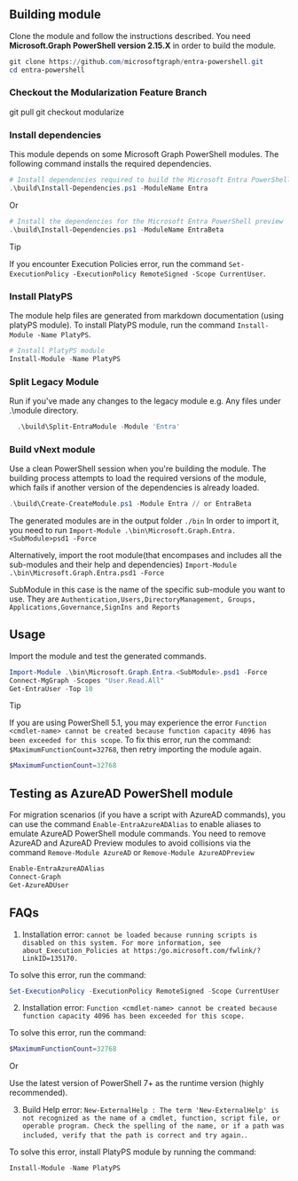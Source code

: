 ## Building module

Clone the module and follow the instructions described. You need **Microsoft.Graph PowerShell version 2.15.X** in order to build the module.

```powershell
git clone https://github.com/microsoftgraph/entra-powershell.git
cd entra-powershell

```

### Checkout the Modularization Feature Branch

git pull
git checkout modularize

### Install dependencies

This module depends on some Microsoft Graph PowerShell modules. The following command installs the required dependencies.

```powershell
# Install dependencies required to build the Microsoft Entra PowerShell General Availability (GA)
.\build\Install-Dependencies.ps1 -ModuleName Entra
```

Or

```powershell
# Install the dependencies for the Microsoft Entra PowerShell preview
.\build\Install-Dependencies.ps1 -ModuleName EntraBeta
```

> [!TIP]
> If you encounter Execution Policies error, run the command `Set-ExecutionPolicy -ExecutionPolicy RemoteSigned -Scope CurrentUser`.

### Install PlatyPS

The module help files are generated from markdown documentation (using platyPS module). To install PlatyPS module, run the command `Install-Module -Name PlatyPS`.

```powershell
# Install PlatyPS module
Install-Module -Name PlatyPS
```
### Split Legacy Module

Run if you've made any changes to the legacy module e.g. Any files under .\module directory.

```powershell
  .\build\Split-EntraModule -Module 'Entra' 

```

 
### Build vNext module
Use a clean PowerShell session when you're building the module. The building process attempts to load the required versions of the module, which fails if another version of the dependencies is already loaded. 

```powershell
.\build\Create-CreateModule.ps1 -Module Entra // or EntraBeta
```

The generated modules are in the output folder `./bin`
In order to import it, you need to run `Import-Module .\bin\Microsoft.Graph.Entra.<SubModule>psd1 -Force`

Alternatively, import the root module(that encompases and includes all the sub-modules and their help and dependencies) `Import-Module .\bin\Microsoft.Graph.Entra.psd1 -Force`

SubModule in this case is the name of the specific sub-module you want to use. They are `Authentication,Users,DirectoryManagement, Groups, Applications,Governance,SignIns and Reports`

## Usage

Import the module and test the generated commands.

```powershell
Import-Module .\bin\Microsoft.Graph.Entra.<SubModule>.psd1 -Force
Connect-MgGraph -Scopes "User.Read.All"
Get-EntraUser -Top 10
```

> [!TIP]
> If you are using PowerShell 5.1, you may experience the error `Function <cmdlet-name> cannot be created because function capacity 4096 has been exceeded for this scope`. To fix this error, run the command: `$MaximumFunctionCount=32768`, then retry importing the module again.

```powershell
$MaximumFunctionCount=32768
```

## Testing as AzureAD PowerShell module

For migration scenarios (if you have a script with AzureAD commands), you can use the command `Enable-EntraAzureADAlias` to enable aliases to emulate AzureAD PowerShell module commands. You need to remove AzureAD and AzureAD Preview modules to avoid collisions via the command `Remove-Module AzureAD` or `Remove-Module AzureADPreview`

```powershell
Enable-EntraAzureADAlias
Connect-Graph
Get-AzureADUser
```

## FAQs

1. Installation error: `cannot be loaded because running scripts is disabled on this system. For more information, see about_Execution_Policies at https:/go.microsoft.com/fwlink/?LinkID=135170.`

To solve this error, run the command:

```powershell
Set-ExecutionPolicy -ExecutionPolicy RemoteSigned -Scope CurrentUser
```

2. Installation error: `Function <cmdlet-name> cannot be created because function capacity 4096 has been exceeded for this scope.`

To solve this error, run the command:

```powershell
$MaximumFunctionCount=32768
```

Or

Use the latest version of PowerShell 7+ as the runtime version (highly recommended).

3. Build Help error: `New-ExternalHelp : The term 'New-ExternalHelp' is not recognized as the name of a cmdlet, function, script file, or operable program. Check the spelling of the name, or if a path was included, verify that the path is correct and try again.`.

To solve this error, install PlatyPS module by running the command:

```powershell
Install-Module -Name PlatyPS
```
